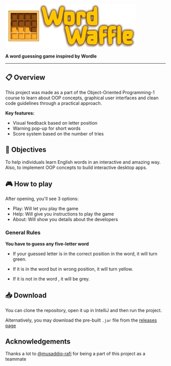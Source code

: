 ![title](./src/main/java/resources/title.png)

**A word guessing game inspired by Wordle**

---
## 📋 Overview

This project was made as a part of the Object-Oriented Programming-1 course to learn about OOP concepts,
graphical user interfaces and clean code guidelines through a practical approach.

**Key features:**

- Visual feedback based on letter position
- Warning pop-up for short words
- Score system based on the number of tries

## 🎯 Objectives
To help individuals learn English words in an interactive and amazing way.
Also, to implement OOP concepts to build interactive desktop apps.

## 🎮 How to play
After opening, you'll see 3 options:

- Play: Will let you play the game
- Help: Will give you instructions to play the game
- About: Will show you details about the developers

### General Rules

**You have to guess any five-letter word**

- If your guessed letter is in the correct position in the word, it will turn green.

- If it is in the word but in wrong position, it will turn yellow.

- If it is not in the word , it will be grey.

## 📥 Download

You can clone the repository, open it up in IntelliJ and then run the project.

Alternatively, you may download the pre-built `.jar` file from the [releases page](https://github.com/SillyCatto/word_waffle/releases)


## Acknowledgements

Thanks a lot to [@musaddiq-rafi](https://github.com/musaddiq-rafi) for being a part of this project as a teammate